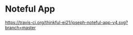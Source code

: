 Noteful App
============================

https://travis-ci.org/thinkful-ei21/joseph-noteful-app-v4.svg?branch=master